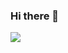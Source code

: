 ### Hi there 👋

[![](https://github-readme-stats.vercel.app/api?username=azory-ydata&count_private=true&show_icons=true&theme=onedark)](https://github.com/azory-ydata)

<!--
**azory-ydata/azory-ydata** is a ✨ _special_ ✨ repository because its `README.md` (this file) appears on your GitHub profile.

Here are some ideas to get you started:

- 🔭 I’m currently working on ...
- 🌱 I’m currently learning ...
- 👯 I’m looking to collaborate on ...
- 🤔 I’m looking for help with ...
- 💬 Ask me about ...
- 📫 How to reach me: ...
- 😄 Pronouns: ...
- ⚡ Fun fact: ...
-->
